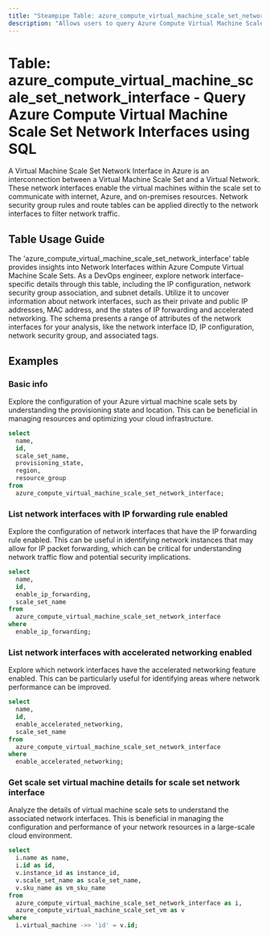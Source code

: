 ```yaml
---
title: "Steampipe Table: azure_compute_virtual_machine_scale_set_network_interface - Query Azure Compute Virtual Machine Scale Set Network Interfaces using SQL"
description: "Allows users to query Azure Compute Virtual Machine Scale Set Network Interfaces."
---
```


# Table: azure_compute_virtual_machine_scale_set_network_interface - Query Azure Compute Virtual Machine Scale Set Network Interfaces using SQL

A Virtual Machine Scale Set Network Interface in Azure is an interconnection between a Virtual Machine Scale Set and a Virtual Network. These network interfaces enable the virtual machines within the scale set to communicate with internet, Azure, and on-premises resources. Network security group rules and route tables can be applied directly to the network interfaces to filter network traffic.

## Table Usage Guide

The 'azure_compute_virtual_machine_scale_set_network_interface' table provides insights into Network Interfaces within Azure Compute Virtual Machine Scale Sets. As a DevOps engineer, explore network interface-specific details through this table, including the IP configuration, network security group association, and subnet details. Utilize it to uncover information about network interfaces, such as their private and public IP addresses, MAC address, and the states of IP forwarding and accelerated networking. The schema presents a range of attributes of the network interfaces for your analysis, like the network interface ID, IP configuration, network security group, and associated tags.

## Examples

### Basic info
Explore the configuration of your Azure virtual machine scale sets by understanding the provisioning state and location. This can be beneficial in managing resources and optimizing your cloud infrastructure.

```sql
select
  name,
  id,
  scale_set_name,
  provisioning_state,
  region,
  resource_group
from
  azure_compute_virtual_machine_scale_set_network_interface;
```

### List network interfaces with IP forwarding rule enabled
Explore the configuration of network interfaces that have the IP forwarding rule enabled. This can be useful in identifying network instances that may allow for IP packet forwarding, which can be critical for understanding network traffic flow and potential security implications.

```sql
select
  name,
  id,
  enable_ip_forwarding,
  scale_set_name
from
  azure_compute_virtual_machine_scale_set_network_interface
where
  enable_ip_forwarding;
```

### List network interfaces with accelerated networking enabled
Explore which network interfaces have the accelerated networking feature enabled. This can be particularly useful for identifying areas where network performance can be improved.

```sql
select
  name,
  id,
  enable_accelerated_networking,
  scale_set_name
from
  azure_compute_virtual_machine_scale_set_network_interface
where
  enable_accelerated_networking;
```

### Get scale set virtual machine details for scale set network interface
Analyze the details of virtual machine scale sets to understand the associated network interfaces. This is beneficial in managing the configuration and performance of your network resources in a large-scale cloud environment.

```sql
select
  i.name as name,
  i.id as id,
  v.instance_id as instance_id,
  v.scale_set_name as scale_set_name,
  v.sku_name as vm_sku_name
from
  azure_compute_virtual_machine_scale_set_network_interface as i,
  azure_compute_virtual_machine_scale_set_vm as v
where
  i.virtual_machine ->> 'id' = v.id;
```